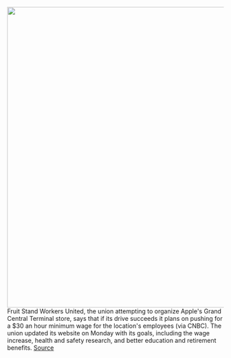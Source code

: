 <img src='https://cdn.vox-cdn.com/thumbor/ZvXgCnc3VJgvFettEndJXfmK09E=/0x0:4597x3064/1200x800/filters:focal(1932x1165:2666x1899)/cdn.vox-cdn.com/uploads/chorus_image/image/70768291/1392181848.0.jpg' width='700px' /><br/>
Fruit Stand Workers United, the union attempting to organize Apple's Grand Central Terminal store, says that if its drive succeeds it plans on pushing for a $30 an hour minimum wage for the location's employees (via CNBC). The union updated its website on Monday with its goals, including the wage increase, health and safety research, and better education and retirement benefits.
<a href='https://www.theverge.com/2022/4/19/23032222/apple-retail-fruit-stand-workers-united-minimum-wage'> Source <a/>